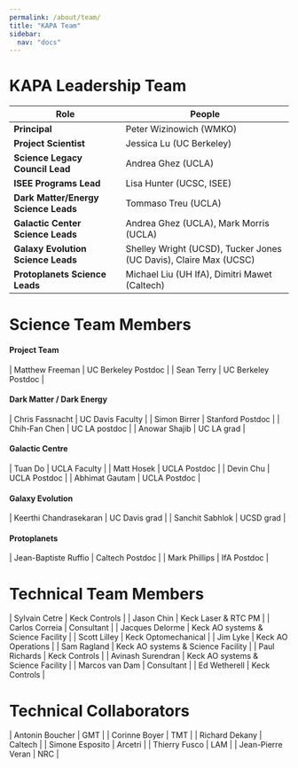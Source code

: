 ```yaml
---
permalink: /about/team/
title: "KAPA Team"
sidebar:
  nav: "docs"
---
```


# KAPA Leadership Team

| Role | People |
|----------- | ------------------ |
| **Principal** | Peter Wizinowich (WMKO) | 
| **Project Scientist** | Jessica Lu (UC Berkeley) |
| **Science Legacy Council Lead** | Andrea Ghez (UCLA) |
| **ISEE Programs Lead** | Lisa Hunter (UCSC, ISEE)  |
| **Dark Matter/Energy Science Leads** | Tommaso Treu (UCLA)  |
| **Galactic Center Science Leads** | Andrea Ghez (UCLA), Mark Morris (UCLA) |
| **Galaxy Evolution Science Leads** | Shelley Wright (UCSD), Tucker Jones (UC Davis), Claire Max (UCSC) |
| **Protoplanets Science Leads** | Michael Liu (UH IfA), Dimitri Mawet (Caltech) |

# Science Team Members

#### Project Team

| Matthew Freeman | UC Berkeley Postdoc |
| Sean Terry | UC Berkeley Postdoc |
<!-- | Emily Ramey | UC Berkeley grad |
| Blake Drechsler | UC Berkeley post-bacc | -->

#### Dark Matter / Dark Energy

| Chris Fassnacht | UC Davis Faculty |
| Simon Birrer | Stanford Postdoc |
| Chih-Fan Chen | UC LA postdoc |
| Anowar Shajib | UC LA grad |

#### Galactic Centre

| Tuan Do | UCLA Faculty |
| Matt Hosek | UCLA Postdoc |
| Devin Chu | UCLA Postdoc |
| Abhimat Gautam | UCLA Postdoc |

#### Galaxy Evolution

| Keerthi Chandrasekaran | UC Davis grad |
| Sanchit Sabhlok | UCSD grad |

#### Protoplanets

| Jean-Baptiste Ruffio | Caltech Postdoc |
| Mark Phillips | IfA Postdoc |



# Technical Team Members

| Sylvain Cetre | Keck Controls |
| Jason Chin | Keck Laser & RTC PM |
| Carlos Correia | Consultant |
| Jacques Delorme | Keck AO systems & Science Facility |
| Scott Lilley | Keck Optomechanical |
| Jim Lyke | Keck AO Operations |
| Sam Ragland | Keck AO systems & Science Facility |
| Paul Richards | Keck Controls |
| Avinash Surendran | Keck AO systems & Science Facility |
| Marcos van Dam | Consultant |
| Ed Wetherell | Keck Controls |


# Technical Collaborators

| Antonin Boucher | GMT |
| Corinne Boyer | TMT |
| Richard Dekany | Caltech |
| Simone Esposito | Arcetri |
| Thierry Fusco | LAM |
| Jean-Pierre Veran | NRC |

